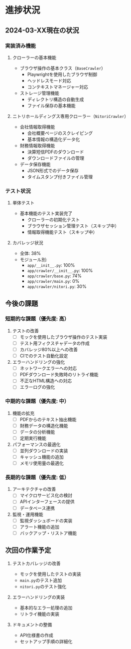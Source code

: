 # 進捗状況

## 2024-03-XX現在の状況

### 実装済み機能
1. クローラーの基本機能
   - ブラウザ操作の基本クラス（`BaseCrawler`）
     - Playwrightを使用したブラウザ制御
     - ヘッドレスモード対応
     - コンテキストマネージャー対応
   - ストレージ管理機能
     - ディレクトリ構造の自動生成
     - ファイル保存の基本機能

2. ニトリホールディングス専用クローラー（`NitoriCrawler`）
   - 会社情報取得機能
     - 会社概要ページのスクレイピング
     - 基本情報の構造化データ化
   - 財務情報取得機能
     - 決算短信PDFのダウンロード
     - ダウンロードファイルの管理
   - データ保存機能
     - JSON形式でのデータ保存
     - タイムスタンプ付きファイル管理

### テスト状況
1. 単体テスト
   - 基本機能のテスト実装完了
     - クローラーの初期化テスト
     - ブラウザセッション管理テスト（スキップ中）
     - 情報取得機能テスト（スキップ中）

2. カバレッジ状況
   - 全体: 38%
   - モジュール別:
     - `app/__init__.py`: 100%
     - `app/crawler/__init__.py`: 100%
     - `app/crawler/base.py`: 74%
     - `app/crawler/main.py`: 0%
     - `app/crawler/nitori.py`: 30%
## 今後の課題

### 短期的な課題（優先度: 高）
1. テストの改善
   - [ ] モックを使用したブラウザ操作のテスト実装
   - [ ] テスト用フィクスチャデータの作成
   - [ ] カバレッジ80%以上への改善
   - [ ] CIでのテスト自動化設定

2. エラーハンドリングの強化
   - [ ] ネットワークエラーへの対応
   - [ ] PDFダウンロード失敗時のリトライ機能
   - [ ] 不正なHTML構造への対応
   - [ ] エラーログの強化

### 中期的な課題（優先度: 中）
1. 機能の拡充
   - [ ] PDFからのテキスト抽出機能
   - [ ] 財務データの構造化機能
   - [ ] データの分析機能
   - [ ] 定期実行機能

2. パフォーマンスの最適化
   - [ ] 並列ダウンロードの実装
   - [ ] キャッシュ機能の追加
   - [ ] メモリ使用量の最適化

### 長期的な課題（優先度: 低）
1. アーキテクチャの改善
   - [ ] マイクロサービス化の検討
   - [ ] APIインターフェースの提供
   - [ ] データベース連携

2. 監視・運用機能
   - [ ] 監視ダッシュボードの実装
   - [ ] アラート機能の追加
   - [ ] バックアップ・リストア機能
## 次回の作業予定
1. テストカバレッジの改善
   - モックを使用したテストの実装
   - `main.py`のテスト追加
   - `nitori.py`のテスト強化

2. エラーハンドリングの実装
   - 基本的なエラー処理の追加
   - リトライ機能の実装

3. ドキュメントの整備
   - API仕様書の作成
   - セットアップ手順の詳細化 